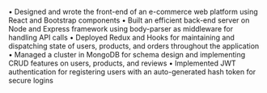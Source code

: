 •	Designed and wrote the front-end of an e-commerce web platform using React and Bootstrap components
•	Built an efficient back-end server on Node and Express framework using body-parser as middleware for handling API calls 
•	Deployed Redux and Hooks for maintaining and dispatching state of users, products, and orders throughout the application
•	Managed a cluster in MongoDB for schema design and implementing CRUD features on users, products, and reviews 
•	Implemented JWT authentication for registering users with an auto-generated hash token for secure logins
